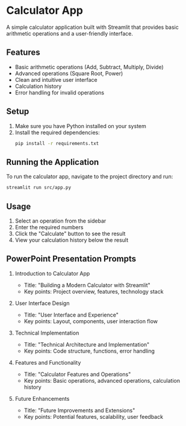 # Calculator App

A simple calculator application built with Streamlit that provides basic arithmetic operations and a user-friendly interface.

## Features

- Basic arithmetic operations (Add, Subtract, Multiply, Divide)
- Advanced operations (Square Root, Power)
- Clean and intuitive user interface
- Calculation history
- Error handling for invalid operations

## Setup

1. Make sure you have Python installed on your system
2. Install the required dependencies:
   ```bash
   pip install -r requirements.txt
   ```

## Running the Application

To run the calculator app, navigate to the project directory and run:
```bash
streamlit run src/app.py
```

## Usage

1. Select an operation from the sidebar
2. Enter the required numbers
3. Click the "Calculate" button to see the result
4. View your calculation history below the result

## PowerPoint Presentation Prompts

1. Introduction to Calculator App
   - Title: "Building a Modern Calculator with Streamlit"
   - Key points: Project overview, features, technology stack

2. User Interface Design
   - Title: "User Interface and Experience"
   - Key points: Layout, components, user interaction flow

3. Technical Implementation
   - Title: "Technical Architecture and Implementation"
   - Key points: Code structure, functions, error handling

4. Features and Functionality
   - Title: "Calculator Features and Operations"
   - Key points: Basic operations, advanced operations, calculation history

5. Future Enhancements
   - Title: "Future Improvements and Extensions"
   - Key points: Potential features, scalability, user feedback 